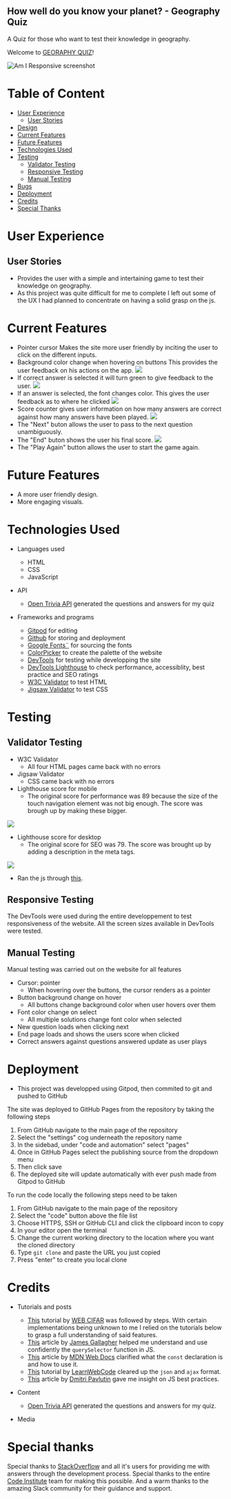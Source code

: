 ## How well do you know your planet? - Geography Quiz 
A Quiz for those who want to test their knowledge in geography.

Welcome to [GEORAPHY QUIZ]()!

![Am I Responsive screenshot]()

# Table of Content
+ [User Experience](#user-experience)
  + [User Stories](#user-stories)
+ [Design](#design)
+ [Current Features](#current-features)
+ [Future Features](#future-features)
+ [Technologies Used](#technologies-used)
+ [Testing](#testing)
  + [Validator Testing](#validator-testing)
  + [Responsive Testing](#responsive-testing)
  + [Manual Testing](#manual-testing)
+ [Bugs](#bugs)
+ [Deployment](#deployment)
+ [Credits](#credits)
+ [Special Thanks](#special-thanks)


# User Experience
## User Stories
- Provides the user with a simple and intertaining game to test their knowledge on geography. 
- As this project was quite difficult for me to complete I left out some of the UX I had planned to concentrate on having a solid grasp on the js. 

# Current Features

- Pointer cursor
  Makes the site more user friendly by inciting the user to click on the different inputs.
- Background color change when hovering on buttons
  This provides the user feedback on his actions on the app. 
![](assets/images/buttons-onhover.png)
- If correct answer is selected it will turn green to give feedback to the user. 
  ![](assets/images/highlights-correctansw.png)
- If an answer is selected, the font changes color.
  This gives the user feedback as to where he clicked
![](assets/images/font-color-select)
- Score counter gives user information on how many answers are correct against how many answers have been played.
  ![](assets/images/end-page.png)
- The "Next" buton allows the user to pass to the next question unambiguously.
- The "End" buton shows the user his final score.
![](assets/images/end-page.png)
- The "Play Again" button allows the user to start the game again.

# Future Features

- A more user friendly design.
- More engaging visuals.

# Technologies Used
- Languages used
  - HTML
  - CSS
  - JavaScript
- API
  - [Open Trivia API](https://opentdb.com/api_config.php) generated the questions and answers for my quiz

- Frameworks and programs
  - [Gitpod](https://gitpod.io/workspaces) for editing
  - [Github](https://github.com/) for storing and deployment
  - [Google Fonts¨](https://fonts.google.com/) for sourcing the fonts
  - [ColorPicker](https://imagecolorpicker.com/en) to create the palette of the website
  - [DevTools](https://developer.chrome.com/docs/devtools/) for testing while developping the site
  - [DevTools Lighthouse](https://developers.google.com/web/tools/lighthouse) to check performance, accessiblity, best practice and SEO ratings
  - [W3C Validator](https://www.stockvault.net/) to test HTML
  - [Jigsaw Validator](https://jigsaw.w3.org/css-validator/) to test CSS

# Testing

## Validator Testing

- W3C Validator
  - All four HTML pages came back with no errors
- Jigsaw Validator
  - CSS came back with no errors
- Lighthouse score for mobile
  - The original score for performance was 89 because the size of the touch navigation element was not big enough. The score was brough up by making these bigger.

![](assets/images/lighthouse-mobile.png)

- Lighthouse score for desktop
  - The original score for SEO was 79. The score was brought up by adding a description in the meta tags.

![](assets/images/lighthouse-desktop.png)


- Ran the js through [this](https://beautifytools.com/javascript-beautifier.php).


## Responsive Testing

The DevTools were used during the entire developpement to test responsiveness of the website. All the screen sizes available in DevTools were tested.

## Manual Testing

Manual testing was carried out on the website for all features

- Cursor: pointer
  - When hovering over the buttons, the cursor renders as a pointer
- Button background change on hover
  - All buttons change background color when user hovers over them
- Font color change on select
  - All multiple solutions change font color when selected
- New question loads when clicking next
- End page loads and shows the users score when clicked
- Correct answers against questions answered update as user plays

# Deployment 
- This project was developped using Gitpod, then commited to git and pushed to GitHub

The site was deployed to GitHub Pages from the repository by taking the following steps

  1. From GitHub navigate to the main page of the repository
  2. Select the "settings" cog underneath the repository name
  3. In the sidebad, under "code and automation" select "pages"
  4. Once in GitHub Pages select the publishing source from the dropdown menu
  5. Then click save
  6. The deployed site will update automatically with ever push made from Gitpod to GitHub

To run the code locally the following steps need to be taken
  1. From GitHub navigate to the main page of the repository
  2. Select the "code" button above the file list
  3. Choose HTTPS, SSH or GitHub CLI and click the clipboard incon to copy
  4. In your editor open the terminal
  5. Change the current working directory to the location where you want the cloned directory
  6. Type ```git clone``` and paste the URL you just copied
  7. Press "enter" to create you local clone


# Credits

- Tutorials and posts
  - [This](https://www.youtube.com/watch?v=qXXM9nVxLWk&t=855s) tutorial by [WEB CIFAR](https://www.youtube.com/c/WEBCIFAROfficial) was followed by steps. With certain implementations being unknown to me I relied on the tutorials below to grasp a full understanding of said features.
  - [This](https://careerkarma.com/blog/javascript-queryselector-vs-getelementbyid/#:~:text=With%20a%20querySelector%20statement%2C%20you,an%20element%20by%20its%20ID.) article by [James Gallagher](https://careerkarma.com/blog/author/jamesgallagher/) helped me understand and use confidently the ```querySelector``` function in JS. 
  - [This](https://developer.mozilla.org/en-US/docs/Web/JavaScript/Reference/Statements/const) article by [MDN Web Docs](https://developer.mozilla.org/en-US/) clarified what the ```const``` declaration is and how to use it. 
  - [This](https://www.youtube.com/watch?v=rJesac0_Ftw) tutorial by [LearnWebCode](https://www.youtube.com/user/LearnWebCode) cleared up the ```json``` and ```ajax``` format.
  - [This](https://dmitripavlutin.com/javascript-variables-best-practices/#:~:text=const%20is%20a%20one%2Doff,prefer%20const%20%2C%20otherwise%20use%20let%20.) article by [Dmitri Pavlutin](https://dmitripavlutin.com/) gave me insight on JS best practices. 
- Content
  - [Open Trivia API](https://opentdb.com/api_config.php) generated the questions and answers for my quiz.

- Media


# Special thanks

Special thanks to [StackOverflow](https://stackoverflow.com/) and all it's users for providing me with answers through the development process. Special thanks to the entire [Code Institute](https://codeinstitute.net/global/) team for making this possible. And a warm thanks to the amazing Slack community for their guidance and support.
